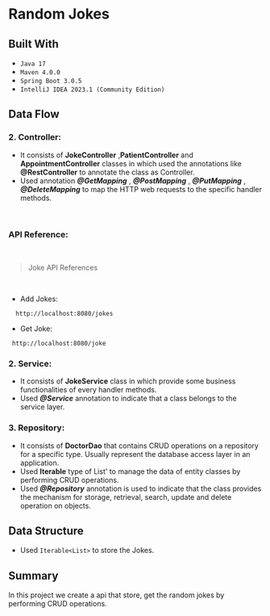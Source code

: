 # Random Jokes 

## Built With
* `Java 17`
* `Maven 4.0.0`
* `Spring Boot 3.0.5`
* `IntelliJ IDEA 2023.1 (Community Edition)`


## Data Flow

### 2. Controller:
* It consists of  **JokeController** ,**PatientController** and **AppointmentController** classes in which used the annotations like **@RestController** to annotate the class as Controller.
* Used annotation **_@GetMapping_** , **_@PostMapping_** , **_@PutMapping_** , **_@DeleteMapping_** to map the HTTP web requests to the specific handler methods.

<br>

### API Reference:
<br>

>Joke API References
<br>

* Add Jokes:
```*.sh-session
  http://localhost:8080/jokes
```

* Get Joke:
```*.sh-session
 http://localhost:8080/joke
```


### 2. Service:
* It consists of **JokeService** class in which provide some business functionalities of every handler methods.
* Used _**@Service**_ annotation to indicate that a class belongs to the service layer.


### 3. Repository:
* It consists of **DoctorDao** that contains CRUD operations on a repository for a specific type. Usually represent the database access layer in an application.
* Used **Iterable** type of List' to manage the data of entity classes by performing CRUD operations.
* Used _**@Repository**_ annotation is used to indicate that the class provides the mechanism for storage, retrieval, search, update and delete operation on objects.

## Data Structure
* Used `Iterable<List>`  to store the Jokes.

## Summary
 In this project we create a api that store, get the random jokes by performing CRUD operations.